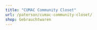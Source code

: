 ```yaml
---
title: "CUMAC Community Closet"
url: /paterson/cumac-community-closet/
shop: Gebrauchtwaren
---
```

